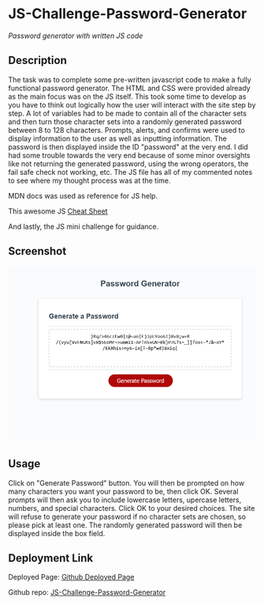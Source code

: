 # JS-Challenge-Password-Generator

*Password generator with written JS code*

## Description

The task was to complete some pre-written javascript code to make a fully functional password generator. The HTML and CSS were provided already as the main focus was on the JS itself. This took some time to develop as you have to think out logically how the user will interact with the site step by step. A lot of variables had to be made to contain all of the character sets and then turn those character sets into a randomly generated password between 8 to 128 characters. Prompts, alerts, and confirms were used to display information to the user as well as inputting information. The password is then displayed inside the ID "password" at the very end. I did had some trouble towards the very end because of some minor oversights like not returning the generated password, using the wrong operators, the fail safe check not working, etc. The JS file has all of my commented notes to see where my thought process was at the time. 

MDN docs was used as reference for JS help.

This awesome JS [Cheat Sheet](https://htmlcheatsheet.com/js/)

And lastly, the JS mini challenge for guidance.

## Screenshot

![alt password gen site](./assets/password-gen-site-small.png)

## Usage

Click on "Generate Password" button. You will then be prompted on how many characters you want your password to be, then click OK. Several prompts will then ask you to include lowercase letters, upercase letters, numbers, and special characters. Click OK to your desired choices. The site will refuse to generate your password if no character sets are chosen, so please pick at least one. The randomly generated password will then be displayed inside the box field.

## Deployment Link

Deployed Page: [Github Deployed Page](https://exo-mdr-cd2000.github.io/JS-Challenge-Password-Generator/)

Github repo: [JS-Challenge-Password-Generator](https://github.com/Exo-MDR-CD2000/JS-Challenge-Password-Generator)
